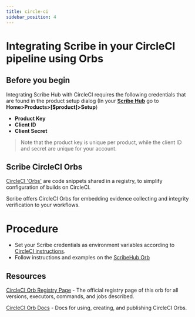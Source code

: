 ```yaml
---
title: circle-ci
sidebar_position: 4
---
```


# Integrating Scribe in your CircleCI pipeline using Orbs

<!---
[![CircleCI Build Status](https://circleci.com/gh/scribe-security/orbs.svg?style=shield "CircleCI Build Status")](https://circleci.com/gh/scribe-security/orbs) [![CircleCI Orb Version](https://badges.circleci.com/orbs/scribe-security/orbs.svg)](https://circleci.com/orbs/registry/orb/scribe-security/orbs) [![GitHub License](https://img.shields.io/badge/license-MIT-lightgrey.svg)](https://raw.githubusercontent.com/scribe-security/orbs/master/LICENSE) [![CircleCI Community](https://img.shields.io/badge/community-CircleCI%20Discuss-343434.svg)](https://discuss.circleci.com/c/ecosystem/orbs)

--->
## Before you begin
Integrating Scribe Hub with CircleCI requires the following credentials that are found in the product setup dialog (In your **[Scribe Hub](https://prod.hub.scribesecurity.com/ "Scribe Hub Link")** go to **Home>Products>[$product]>Setup**)

* **Product Key**
* **Client ID**
* **Client Secret**

>Note that the product key is unique per product, while the client ID and secret are unique for your account.

## Scribe CircleCI Orbs

[CircleCI 'Orbs'](https://circleci.com/developer/orbs "Circle CI Orbs") are code snippets shared in a registry, to simplify configuration of builds on CircleCI.

Scribe offers CircleCI Orbs for embedding evidence collecting and integrity verification to your workflows. 

# Procedure
* Set your Scribe credentials as environment variables according to [CircleCI instructions](https://circleci.com/docs/env-vars#setting-an-environment-variable-in-a-project).
* Follow instructions and examples on the [ScribeHub Orb](https://circleci.com/developer/orbs/orb/scribe-security/orbs "Instructions for using ScribeHub Orb")

## Resources

[CircleCI Orb Registry Page](https://circleci.com/orbs/registry/orb/scribe-security/orbs) - The official registry page of this orb for all versions, executors, commands, and jobs described.

[CircleCI Orb Docs](https://circleci.com/docs/2.0/orb-intro/#section=configuration) - Docs for using, creating, and publishing CircleCI Orbs.